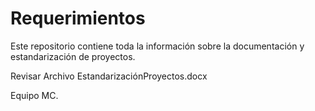 Requerimientos
==============
Este repositorio contiene toda la información sobre la documentación y estandarización de proyectos. 

Revisar Archivo EstandarizaciónProyectos.docx

Equipo MC.


